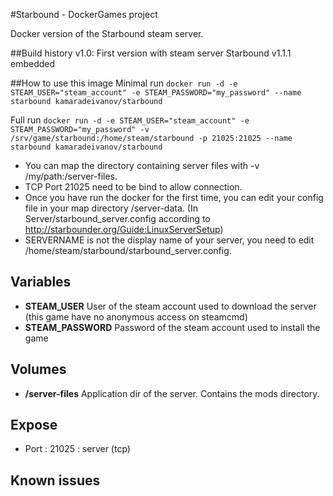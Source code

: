 #Starbound - DockerGames project

Docker version of the Starbound steam server.

##Build history
v1.0: First version with steam server Starbound v1.1.1 embedded

##How to use this image
Minimal run
`docker run -d -e STEAM_USER="steam_account" -e STEAM_PASSWORD="my_password" --name starbound kamaradeivanov/starbound`

Full run
`docker run -d -e STEAM_USER="steam_account" -e STEAM_PASSWORD="my_password" -v /srv/game/starbound:/home/steam/starbound
-p 21025:21025 --name starbound kamaradeivanov/starbound`

- You can map the directory containing server files with -v /my/path:/server-files.  
- TCP Port 21025 need to be bind to allow connection.
- Once you have run the docker for the first time, you can edit your config file in your map directory /server-data. (In Server/starbound_server.config according to http://starbounder.org/Guide:LinuxServerSetup)
- SERVERNAME is not the display name of your server, you need to edit /home/steam/starbound/starbound_server.config.

## Variables
+ __STEAM_USER__
User of the steam account used to download the server (this game have no anonymous access on steamcmd)
+ __STEAM_PASSWORD__
Password of the steam account used to install the game

## Volumes
+ __/server-files__
Application dir of the server. Contains the mods directory.

## Expose
+ Port : 21025 : server (tcp)

## Known issues
